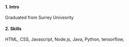 #### 1. Intro
Graduated from Surrey Univesrity
#### 2. Skills
HTML, CSS, Javascript, Node.js, Java, Python, tensorflow, 
